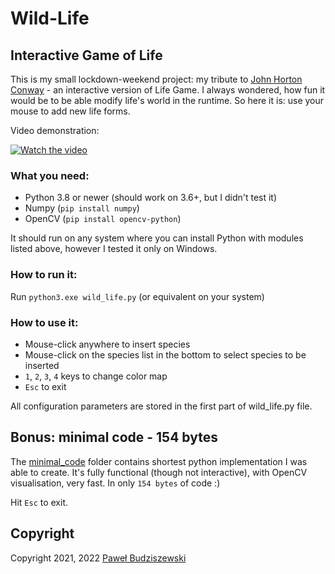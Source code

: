 # Wild-Life
## Interactive Game of Life
This is my small lockdown-weekend project: my tribute to [John Horton Conway](https://en.wikipedia.org/wiki/John_Horton_Conway) - an interactive version of Life Game.
I always wondered, how fun it would be to be able modify life's world in the runtime. So here it is: use your mouse to add new life forms.

Video demonstration:

[![Watch the video](https://img.youtube.com/vi/WSkPuXGfMSo/hqdefault.jpg)](https://youtu.be/WSkPuXGfMSo)

### What you need:

-	Python 3.8 or newer (should work on 3.6+, but I didn't test it)
-	Numpy (`pip install numpy`)
-	OpenCV (`pip install opencv-python`)

It should run on any system where you can install Python with modules listed above, however I tested it only on Windows.

### How to run it:
Run `python3.exe wild_life.py` (or equivalent on your system)

### How to use it:

-	Mouse-click anywhere to insert species
-	Mouse-click on the species list in the bottom to select species to be inserted
-	`1`, `2`, `3`, `4` keys to change color map
-	`Esc` to exit

All configuration parameters are stored in the first part of wild_life.py file.

## Bonus: minimal code - 154 bytes

The [minimal_code](minimal_code) folder contains shortest python implementation I was able to create. It's fully functional (though not interactive), with OpenCV visualisation, very fast. In only `154 bytes` of code :)

Hit `Esc` to exit.

## Copyright
Copyright 2021, 2022 [Paweł Budziszewski](https://github.com/pawelbudziszewski)
